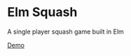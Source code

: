 # Elm Squash

A single player squash game built in Elm

[Demo](https://github.com/rvarun11/elm-squash/blob/main/elm-squash-demo.gif)
